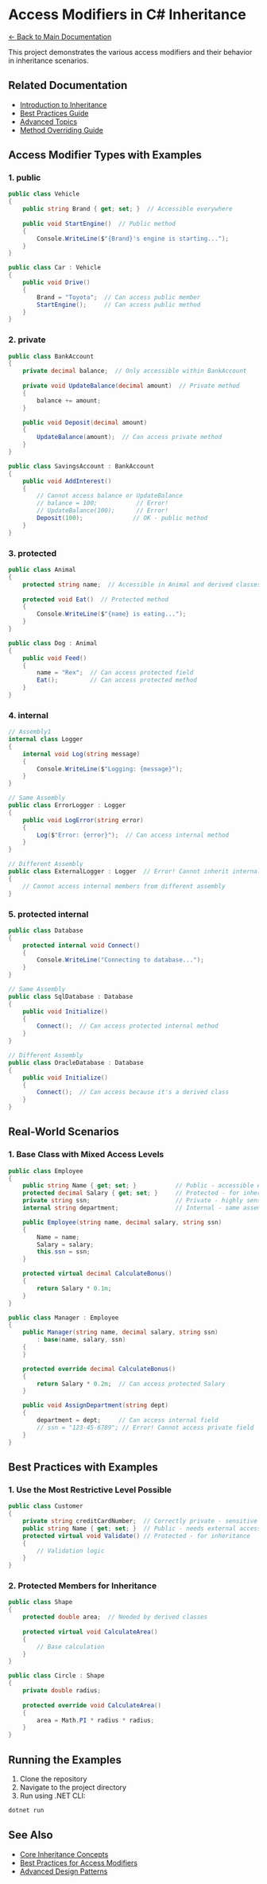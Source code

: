 # Access Modifiers in C# Inheritance

[← Back to Main Documentation](../OOp.Inheritance/README.md)

This project demonstrates the various access modifiers and their behavior in inheritance scenarios.

## Related Documentation
- [Introduction to Inheritance](../OOp.Inheritance/IntroductionToInheritance.md)
- [Best Practices Guide](../OOp.Inheritance/BestPracticesinInheritance.md)
- [Advanced Topics](../OOp.Inheritance/sections.md)
- [Method Overriding Guide](../OOP.Inheritance.MethodOverriding/README.md)

## Access Modifier Types with Examples

### 1. **public**
```csharp
public class Vehicle
{
    public string Brand { get; set; }  // Accessible everywhere
    
    public void StartEngine()  // Public method
    {
        Console.WriteLine($"{Brand}'s engine is starting...");
    }
}

public class Car : Vehicle
{
    public void Drive()
    {
        Brand = "Toyota";  // Can access public member
        StartEngine();     // Can access public method
    }
}
```

### 2. **private**
```csharp
public class BankAccount
{
    private decimal balance;  // Only accessible within BankAccount
    
    private void UpdateBalance(decimal amount)  // Private method
    {
        balance += amount;
    }

    public void Deposit(decimal amount)
    {
        UpdateBalance(amount);  // Can access private method
    }
}

public class SavingsAccount : BankAccount
{
    public void AddInterest()
    {
        // Cannot access balance or UpdateBalance
        // balance = 100;           // Error!
        // UpdateBalance(100);      // Error!
        Deposit(100);              // OK - public method
    }
}
```

### 3. **protected**
```csharp
public class Animal
{
    protected string name;  // Accessible in Animal and derived classes
    
    protected void Eat()  // Protected method
    {
        Console.WriteLine($"{name} is eating...");
    }
}

public class Dog : Animal
{
    public void Feed()
    {
        name = "Rex";  // Can access protected field
        Eat();         // Can access protected method
    }
}
```

### 4. **internal**
```csharp
// Assembly1
internal class Logger
{
    internal void Log(string message)
    {
        Console.WriteLine($"Logging: {message}");
    }
}

// Same Assembly
public class ErrorLogger : Logger
{
    public void LogError(string error)
    {
        Log($"Error: {error}");  // Can access internal method
    }
}

// Different Assembly
public class ExternalLogger : Logger  // Error! Cannot inherit internal class
{
    // Cannot access internal members from different assembly
}
```

### 5. **protected internal**
```csharp
public class Database
{
    protected internal void Connect()
    {
        Console.WriteLine("Connecting to database...");
    }
}

// Same Assembly
public class SqlDatabase : Database
{
    public void Initialize()
    {
        Connect();  // Can access protected internal method
    }
}

// Different Assembly
public class OracleDatabase : Database
{
    public void Initialize()
    {
        Connect();  // Can access because it's a derived class
    }
}
```

## Real-World Scenarios

### 1. Base Class with Mixed Access Levels
```csharp
public class Employee
{
    public string Name { get; set; }           // Public - accessible everywhere
    protected decimal Salary { get; set; }     // Protected - for inheritance
    private string ssn;                        // Private - highly sensitive
    internal string department;                // Internal - same assembly only

    public Employee(string name, decimal salary, string ssn)
    {
        Name = name;
        Salary = salary;
        this.ssn = ssn;
    }

    protected virtual decimal CalculateBonus()
    {
        return Salary * 0.1m;
    }
}

public class Manager : Employee
{
    public Manager(string name, decimal salary, string ssn) 
        : base(name, salary, ssn)
    {
    }

    protected override decimal CalculateBonus()
    {
        return Salary * 0.2m;  // Can access protected Salary
    }

    public void AssignDepartment(string dept)
    {
        department = dept;     // Can access internal field
        // ssn = "123-45-6789"; // Error! Cannot access private field
    }
}
```

## Best Practices with Examples

### 1. Use the Most Restrictive Level Possible
```csharp
public class Customer
{
    private string creditCardNumber;  // Correctly private - sensitive data
    public string Name { get; set; }  // Public - needs external access
    protected virtual void Validate() // Protected - for inheritance
    {
        // Validation logic
    }
}
```

### 2. Protected Members for Inheritance
```csharp
public class Shape
{
    protected double area;  // Needed by derived classes
    
    protected virtual void CalculateArea()
    {
        // Base calculation
    }
}

public class Circle : Shape
{
    private double radius;
    
    protected override void CalculateArea()
    {
        area = Math.PI * radius * radius;
    }
}
```

## Running the Examples

1. Clone the repository
2. Navigate to the project directory
3. Run using .NET CLI:
```bash
dotnet run
```

## See Also
- [Core Inheritance Concepts](../OOp.Inheritance/IntroductionToInheritance.md#core-concepts)
- [Best Practices for Access Modifiers](../OOp.Inheritance/BestPracticesinInheritance.md#use-sealed-when-necessary)
- [Advanced Design Patterns](../OOp.Inheritance/sections.md#advanced-design-patterns)